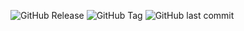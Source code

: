 ![GitHub Release](https://img.shields.io/github/v/release/cwmkt/changelog)
![GitHub Tag](https://img.shields.io/github/v/tag/cwmkt/changelog)
![GitHub last commit](https://img.shields.io/github/last-commit/cwmkt/changelog)
